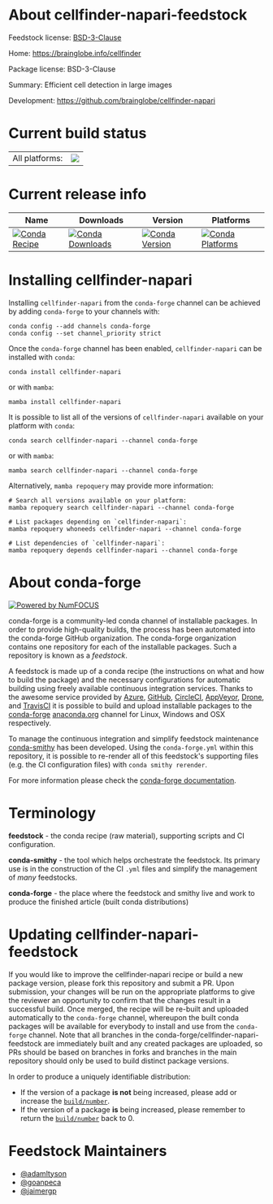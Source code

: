 About cellfinder-napari-feedstock
=================================

Feedstock license: [BSD-3-Clause](https://github.com/conda-forge/cellfinder-napari-feedstock/blob/main/LICENSE.txt)

Home: https://brainglobe.info/cellfinder

Package license: BSD-3-Clause

Summary: Efficient cell detection in large images

Development: https://github.com/brainglobe/cellfinder-napari

Current build status
====================


<table><tr><td>All platforms:</td>
    <td>
      <a href="https://dev.azure.com/conda-forge/feedstock-builds/_build/latest?definitionId=15474&branchName=main">
        <img src="https://dev.azure.com/conda-forge/feedstock-builds/_apis/build/status/cellfinder-napari-feedstock?branchName=main">
      </a>
    </td>
  </tr>
</table>

Current release info
====================

| Name | Downloads | Version | Platforms |
| --- | --- | --- | --- |
| [![Conda Recipe](https://img.shields.io/badge/recipe-cellfinder--napari-green.svg)](https://anaconda.org/conda-forge/cellfinder-napari) | [![Conda Downloads](https://img.shields.io/conda/dn/conda-forge/cellfinder-napari.svg)](https://anaconda.org/conda-forge/cellfinder-napari) | [![Conda Version](https://img.shields.io/conda/vn/conda-forge/cellfinder-napari.svg)](https://anaconda.org/conda-forge/cellfinder-napari) | [![Conda Platforms](https://img.shields.io/conda/pn/conda-forge/cellfinder-napari.svg)](https://anaconda.org/conda-forge/cellfinder-napari) |

Installing cellfinder-napari
============================

Installing `cellfinder-napari` from the `conda-forge` channel can be achieved by adding `conda-forge` to your channels with:

```
conda config --add channels conda-forge
conda config --set channel_priority strict
```

Once the `conda-forge` channel has been enabled, `cellfinder-napari` can be installed with `conda`:

```
conda install cellfinder-napari
```

or with `mamba`:

```
mamba install cellfinder-napari
```

It is possible to list all of the versions of `cellfinder-napari` available on your platform with `conda`:

```
conda search cellfinder-napari --channel conda-forge
```

or with `mamba`:

```
mamba search cellfinder-napari --channel conda-forge
```

Alternatively, `mamba repoquery` may provide more information:

```
# Search all versions available on your platform:
mamba repoquery search cellfinder-napari --channel conda-forge

# List packages depending on `cellfinder-napari`:
mamba repoquery whoneeds cellfinder-napari --channel conda-forge

# List dependencies of `cellfinder-napari`:
mamba repoquery depends cellfinder-napari --channel conda-forge
```


About conda-forge
=================

[![Powered by
NumFOCUS](https://img.shields.io/badge/powered%20by-NumFOCUS-orange.svg?style=flat&colorA=E1523D&colorB=007D8A)](https://numfocus.org)

conda-forge is a community-led conda channel of installable packages.
In order to provide high-quality builds, the process has been automated into the
conda-forge GitHub organization. The conda-forge organization contains one repository
for each of the installable packages. Such a repository is known as a *feedstock*.

A feedstock is made up of a conda recipe (the instructions on what and how to build
the package) and the necessary configurations for automatic building using freely
available continuous integration services. Thanks to the awesome service provided by
[Azure](https://azure.microsoft.com/en-us/services/devops/), [GitHub](https://github.com/),
[CircleCI](https://circleci.com/), [AppVeyor](https://www.appveyor.com/),
[Drone](https://cloud.drone.io/welcome), and [TravisCI](https://travis-ci.com/)
it is possible to build and upload installable packages to the
[conda-forge](https://anaconda.org/conda-forge) [anaconda.org](https://anaconda.org/)
channel for Linux, Windows and OSX respectively.

To manage the continuous integration and simplify feedstock maintenance
[conda-smithy](https://github.com/conda-forge/conda-smithy) has been developed.
Using the ``conda-forge.yml`` within this repository, it is possible to re-render all of
this feedstock's supporting files (e.g. the CI configuration files) with ``conda smithy rerender``.

For more information please check the [conda-forge documentation](https://conda-forge.org/docs/).

Terminology
===========

**feedstock** - the conda recipe (raw material), supporting scripts and CI configuration.

**conda-smithy** - the tool which helps orchestrate the feedstock.
                   Its primary use is in the construction of the CI ``.yml`` files
                   and simplify the management of *many* feedstocks.

**conda-forge** - the place where the feedstock and smithy live and work to
                  produce the finished article (built conda distributions)


Updating cellfinder-napari-feedstock
====================================

If you would like to improve the cellfinder-napari recipe or build a new
package version, please fork this repository and submit a PR. Upon submission,
your changes will be run on the appropriate platforms to give the reviewer an
opportunity to confirm that the changes result in a successful build. Once
merged, the recipe will be re-built and uploaded automatically to the
`conda-forge` channel, whereupon the built conda packages will be available for
everybody to install and use from the `conda-forge` channel.
Note that all branches in the conda-forge/cellfinder-napari-feedstock are
immediately built and any created packages are uploaded, so PRs should be based
on branches in forks and branches in the main repository should only be used to
build distinct package versions.

In order to produce a uniquely identifiable distribution:
 * If the version of a package **is not** being increased, please add or increase
   the [``build/number``](https://docs.conda.io/projects/conda-build/en/latest/resources/define-metadata.html#build-number-and-string).
 * If the version of a package **is** being increased, please remember to return
   the [``build/number``](https://docs.conda.io/projects/conda-build/en/latest/resources/define-metadata.html#build-number-and-string)
   back to 0.

Feedstock Maintainers
=====================

* [@adamltyson](https://github.com/adamltyson/)
* [@goanpeca](https://github.com/goanpeca/)
* [@jaimergp](https://github.com/jaimergp/)


